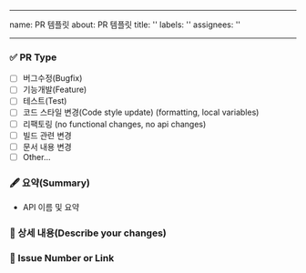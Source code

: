 
---
name: PR 템플릿
about: PR 템플릿
title: ''
labels: ''
assignees: ''

---

### ✅ PR Type

- [ ] 버그수정(Bugfix)
- [ ] 기능개발(Feature)
- [ ] 테스트(Test)
- [ ] 코드 스타일 변경(Code style update) (formatting, local variables)
- [ ] 리팩토링 (no functional changes, no api changes)
- [ ] 빌드 관련 변경
- [ ] 문서 내용 변경
- [ ] Other...

### 🖋️ 요약(Summary)

- API 이름 및 요약

### 📝 상세 내용(Describe your changes)

### 🔗 Issue Number or Link
